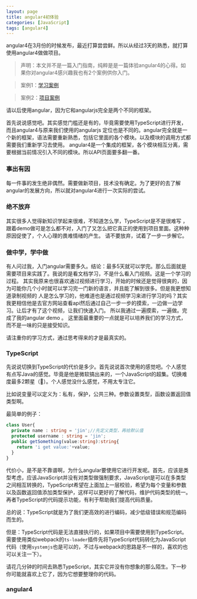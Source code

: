 ```yaml
---
layout: page
title: angular4初体验
categories: [JavaScript]
tags: [angular4]
---
```


angular4在3月份的时候发布，最近打算尝尝鲜。所以从经过3天的熟悉，就打算使用angular4做做项目。

> 声明：本文并不是一篇入门指南，纯粹是是一篇体验angular4的心得。如果你对angular4感兴趣我也有2个案例供你入门。

> 案例1：[学习案例](https://github.com/Yi-love/koa-angular4-demo)

> 案例2：[项目案例](https://github.com/Yi-love/talks)

请以后使用angular，因为它和angularjs完全是两个不同的框架。

首先说说感觉吧。其实感觉门槛还是有的，毕竟需要使用TypeScript进行开发，而且angular4与原来我们使用的angularjs
定位也是不同的。angular完全就是一个新的框架，语法需要重新熟悉，包括它里面的各个模块。以及模块的调用方式都需要我们重新学习去使用。
angular4是一个集成的框架，各个模块相互分离，需要根据当前情况引入不同的模块。所以API页面要多翻一番。

### 事出有因
每一件事的发生绝非偶然。需要做新项目，技术没有确定。为了更好的去了解angular的发展方向，所以就对angular4进行一次实际的尝试。

### 绝不放弃
其实很多人觉得新知识学起来很难，不知道怎么学，TypeScript是不是很难写 ，跟着demo做可是怎么都不对，入门了又怎么把它真正的使用到项目里面。这种种原因促使了，个人心理的畏难情绪的产生。
请不要放弃，试着了一步一步解它。

### 做中学，学中做
有人问过我，入门angular需要多久。结论：最多5天就可以学完。那么后面就是需要项目来实践了。我说的是看文档学习，不是什么看入门视频。这是一个学习的过程。
其实我原来也很喜欢通过视频进行学习，开始的时候还是觉得很爽的，因为可能你几个小时就可以学习完一门新的语言，并且能了解到很多。但是我更想知道录制视频的
人是怎么学习的，他难道也是通过视频学习来进行学习的吗？其实我更相信他是去官方网站查看api然后通过自己一步一步的摸索，一边做一边学习。让后才有了这个视频，让我们快速入门。
所以我通过一遍摸索，一遍做。完成了我的angular demo 。 这里面最重要的一点就是可以培养我们的学习方式，而不是一味的只是接受知识。

请注重你的学习方式，通过思考得来的才是最真实的。

### TypeScript
先说说切换到TypeScript的代价是多少。首先说说首次使用的感觉吧。个人感觉有点写Java的感觉。毕竟是他是微软搞出来的，一个JavaScript的超集。切换难度最多2颗星（🌟）。个人感觉没什么感觉，不用太专注它。

比如说变量可以定义为：私有，保护，公共三种。参数设置类型，函数设置返回值类型啊。

最简单的例子：

```ts
class User{
  private name : string = 'jin';//先定义类型，再给默认值
  protected username : string = 'jin';
  public getSomething(value:string):string{
    return 'i get value:'+value;
  }
}
```

代价小，是不是不靠谱啊，为什么angular要使用它进行开发呢。首先，应该是类型考虑，应该JavaScript并没有对类型做强制要求，JavaScript是可以在多类型之间相互转换的，TypeScript希望在上面加上一层校验，希望为每个变量和参数以及函数返回值添加类型保护，这样可以更好的了解代码，维护代码类型的统一。再者TypeScript的代码提示功能，有利于帮助我们提高代码质量。

总的说：TypeScript就是为了我们更高效的进行编码，减少低级错误和规范编码而生的。

但是：TypeScript代码是无法直接执行的，如果项目中需要使用到TypeScript。需要使用类似webpack的`ts-loader`插件先将TypeScript代码转化为JavaScript代码（使用`systemjs`也是可以的，不过与webpack的思路是不一样的，喜欢的也可以关注一下）。

请花几分钟的时间去熟悉TypeScript，其实它并没有你想象的那么陌生。下一秒你可能就喜欢上它了，因为它想要整理你的代码。

### angular4














































